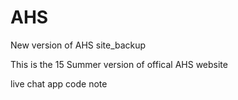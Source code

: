 # AHS
New version of AHS site_backup

This is the 15 Summer version of offical AHS website 

live chat app code note

 <script type="text/javascript" data-cfasync="false">(function () { var done = false;var script = document.createElement('script');script.async = true;script.type = 'text/javascript';script.src = 'https://app.purechat.com/VisitorWidget/WidgetScript';document.getElementsByTagName('HEAD').item(0).appendChild(script);script.onreadystatechange = script.onload = function (e) {if (!done && (!this.readyState || this.readyState == 'loaded' || this.readyState == 'complete')) {var w = new PCWidget({ c: 'ac585868-541a-4bc1-96f9-12523243cb95', f: true });done = true;}};})();</script>
